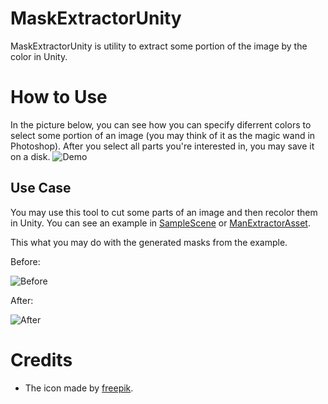 # MaskExtractorUnity
MaskExtractorUnity is utility to extract some portion of the image by the color in Unity.
# How to Use
In the picture below, you can see how you can specify diferrent colors to select some portion of an image (you may think of it as the magic wand in Photoshop). After you select all parts you're interested in, you may save it on a disk.
![Demo](https://monosnap.com/image/kcom8W3w6c4HREAA6r349oM7ufo4Gl)
## Use Case
You may use this tool to cut some parts of an image and then recolor them in Unity. You can see an example in [SampleScene](Assets/MaskExtractor/_Scenes) or [ManExtractorAsset](Assets/MaskExtractor/Data).

This what you may do with the generated masks from the example.

Before:

![Before](https://monosnap.com/image/OMvjm5tktORrFnjPGkPBXLqCDanPDe)

After:

![After](https://monosnap.com/image/1fRr3yvYGp3PpOPmPUQNAu4jD8Z2f7)

# Credits
* The icon made by [freepik](https://www.flaticon.com/authors/freepik).
